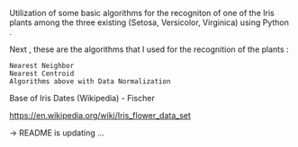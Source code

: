 Utilization of some basic algorithms for the recogniton of one of the Iris plants among the three existing (Setosa, Versicolor, Virginica) using Python .

Next , these are the algorithms that I used for the recognition of the plants :

    Nearest Neighbor
    Nearest Centroid
    Algorithms above with Data Normalization

Base of Iris Dates (Wikipedia) - Fischer

https://en.wikipedia.org/wiki/Iris_flower_data_set

-> README is updating ...